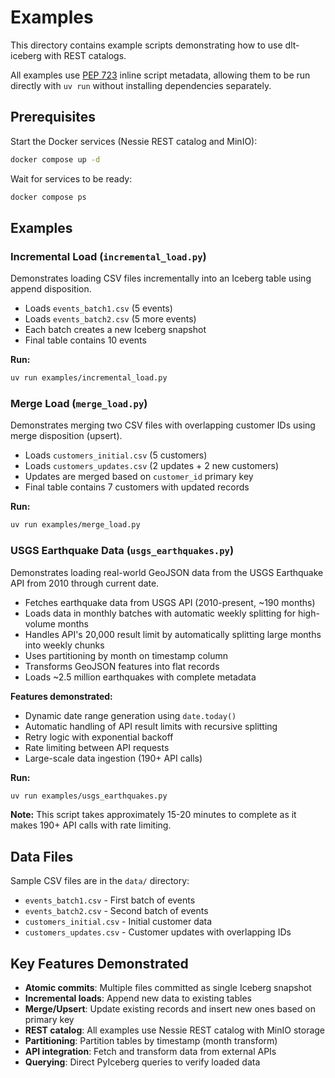 # Examples

This directory contains example scripts demonstrating how to use dlt-iceberg with REST catalogs.

All examples use [PEP 723](https://peps.python.org/pep-0723/) inline script metadata, allowing them to be run directly with `uv run` without installing dependencies separately.

## Prerequisites

Start the Docker services (Nessie REST catalog and MinIO):

```bash
docker compose up -d
```

Wait for services to be ready:

```bash
docker compose ps
```

## Examples

### Incremental Load (`incremental_load.py`)

Demonstrates loading CSV files incrementally into an Iceberg table using append disposition.

- Loads `events_batch1.csv` (5 events)
- Loads `events_batch2.csv` (5 more events)
- Each batch creates a new Iceberg snapshot
- Final table contains 10 events

**Run:**

```bash
uv run examples/incremental_load.py
```

### Merge Load (`merge_load.py`)

Demonstrates merging two CSV files with overlapping customer IDs using merge disposition (upsert).

- Loads `customers_initial.csv` (5 customers)
- Loads `customers_updates.csv` (2 updates + 2 new customers)
- Updates are merged based on `customer_id` primary key
- Final table contains 7 customers with updated records

**Run:**

```bash
uv run examples/merge_load.py
```

### USGS Earthquake Data (`usgs_earthquakes.py`)

Demonstrates loading real-world GeoJSON data from the USGS Earthquake API from 2010 through current date.

- Fetches earthquake data from USGS API (2010-present, ~190 months)
- Loads data in monthly batches with automatic weekly splitting for high-volume months
- Handles API's 20,000 result limit by automatically splitting large months into weekly chunks
- Uses partitioning by month on timestamp column
- Transforms GeoJSON features into flat records
- Loads ~2.5 million earthquakes with complete metadata

**Features demonstrated:**
- Dynamic date range generation using `date.today()`
- Automatic handling of API result limits with recursive splitting
- Retry logic with exponential backoff
- Rate limiting between API requests
- Large-scale data ingestion (190+ API calls)

**Run:**

```bash
uv run examples/usgs_earthquakes.py
```

**Note:** This script takes approximately 15-20 minutes to complete as it makes 190+ API calls with rate limiting.

## Data Files

Sample CSV files are in the `data/` directory:

- `events_batch1.csv` - First batch of events
- `events_batch2.csv` - Second batch of events
- `customers_initial.csv` - Initial customer data
- `customers_updates.csv` - Customer updates with overlapping IDs

## Key Features Demonstrated

- **Atomic commits**: Multiple files committed as single Iceberg snapshot
- **Incremental loads**: Append new data to existing tables
- **Merge/Upsert**: Update existing records and insert new ones based on primary key
- **REST catalog**: All examples use Nessie REST catalog with MinIO storage
- **Partitioning**: Partition tables by timestamp (month transform)
- **API integration**: Fetch and transform data from external APIs
- **Querying**: Direct PyIceberg queries to verify loaded data
